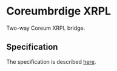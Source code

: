 # Coreumbrdige XRPL

Two-way Coreum XRPL bridge.

## Specification

The specification is described [here](spec/spec.md).
